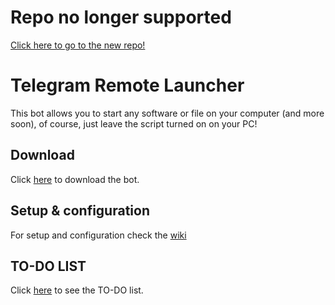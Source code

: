 # Repo no longer supported
[Click here to go to the new repo!](https://github.com/Takabrycheri34/Remote-Launcher)

# Telegram Remote Launcher
This bot allows you to start any software or file on your computer (and more soon), of course, just leave the script turned on on your PC!

## Download
Click [here](https://github.com/Takabrycheri34/Telegram-Remote-Launcher/releases/latest) to download the bot.

## Setup & configuration
For setup and configuration check the [wiki](https://github.com/Takabrycheri34/Telegram-Remote-Launcher/wiki/1%29-How-to-install%3F)

## TO-DO LIST
Click [here](https://github.com/Takabrycheri34/Telegram-Remote-Launcher/projects/1) to see the TO-DO list.
